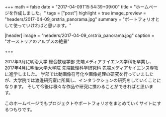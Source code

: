 +++
math = false
date = "2017-04-09T15:54:39+09:00"
title = "ホームページを作成しました。"
tags = ["post"]
highlight = true
image_preview = "headers/2017-04-09_orstria_panorama.jpg"
summary = "ポートフォリオとして使っていければと思います。"

[header]
  image = "headers/2017-04-09_orstria_panorama.jpg"
  caption = "オーストリアのアルプスの絶景"

+++

2017年3月に明治大学 総合数理学部 先端メディアサイエンス学科を卒業し、
2017年4月に明治大学大学院 先端数理科学研究科 先端メディアサイエンス専攻に進学しました。
学部では動画像符号化や画像処理の研究を行っていましたが、大学院では渡邊研究室に所属し、インタラクションの研究をしていくことになります。
そして今後は様々な作品や研究に携わることができればと思います。

このホームページでもプロジェクトやポートフォリオをまとめていくサイトにするつもりです。

